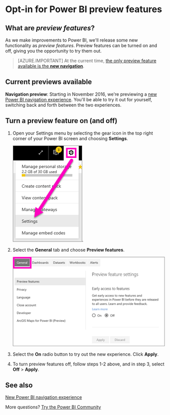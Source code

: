 ﻿<properties
   pageTitle="Opt-in for preview features"
   description="How to turn on (and off) Power BI features that are in Preview."
   services="powerbi"
   documentationCenter=""
   authors="mihart"
   manager="mblythe"
   backup=""
   editor=""
   tags=""
   featuredVideoId=""
   qualityFocus=""
   qualityDate=""/>

<tags
   ms.service="powerbi"
   ms.devlang="NA"
   ms.topic="article"
   ms.tgt_pltfrm="NA"
   ms.workload="powerbi"
   ms.date="11/28/2016"
   ms.author="mihart"/>

# Opt-in for Power BI preview features
## What are *preview features*?

As we make improvements to Power BI, we'll release some new functionality as *preview features*. Preview features can be turned on and off, giving you the opportunity to try them out.

>[AZURE.IMPORTANT] At the current time, [the only preview feature available is the **new navigation**](powerbi-service-the-new-power-bi-experience.md).

##    Current previews available
**Navigation preview**: Starting in November 2016, we're previewing a [new Power BI navigation experience](powerbi-service-the-new-power-bi-experience.md). You'll be able to try it out for yourself, switching back and forth between the two experiences.

##  Turn a preview feature on (and off)

1.  Open your Settings menu by selecting the gear icon in the top right corner of your Power BI screen and choosing **Settings**.

    ![](media/powerbi-service-preview-features/power-bi-settings.png).

2.  Select the **General** tab and choose **Preview features**.

    ![](media/powerbi-service-preview-features/power-bi-general.png)

3.  Select the **On** radio button to try out the new experience. Click **Apply**.

4. To turn preview features off, follow steps 1-2 above, and in step 3, select **Off** > **Apply**.

## See also
[New Power BI navigation experience](powerbi-service-the-new-power-bi-experience.md)

More questions? [Try the Power BI Community](http://community.powerbi.com/)
